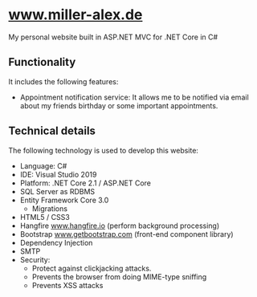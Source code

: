 www.miller-alex.de
============

My personal website built in ASP.NET MVC for .NET Core in C#

## Functionality

It includes the following features:

*  Appointment notification service: It allows me to be notified via email about my friends birthday or some important appointments.


## Technical details

The following technology is used to develop this website:

* Language: C#
* IDE: Visual Studio 2019
* Platform: .NET Core 2.1 / ASP.NET Core
* SQL Server as RDBMS
* Entity Framework Core 3.0
	* Migrations
* HTML5 / CSS3
* Hangfire www.hangfire.io (perform background processing)
* Bootstrap www.getbootstrap.com (front-end component library)
* Dependency Injection
* SMTP
* Security: 
	* Protect against clickjacking attacks.
	* Prevents the browser from doing MIME-type sniffing
	* Prevents XSS attacks